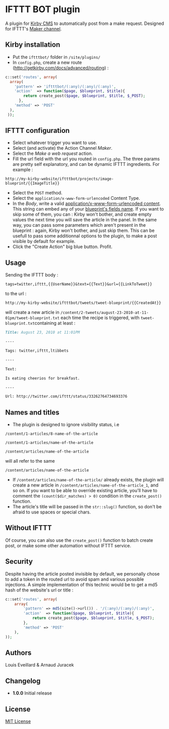 # IFTTT BOT plugin

A plugin for [Kirby CMS](http://getkirby.com) to automatically post from a make request. Designed for IFTTT's [Maker channel](https://ifttt.com/channels/maker/).

## Kirby installation
* Put the `iftttbot/` folder in `/site/plugins/`
* In `config.php`, create a new route (http://getkirby.com/docs/advanced/routing) :
```php
c::set('routes', array(
  array(
    'pattern' => 'iftttbot/(:any)/(:any)/(:any)',
    'action'  => function($page, $blueprint, $title){
        return create_post($page, $blueprint, $title, $_POST);
      },
    'method' => 'POST'
  ),
 ));
```

## IFTTT configuration
* Select whatever trigger you want to use.
* Select (and activate) the Action Channel *Maker*.
* Select the *Make a web request* action.
* Fill the url field with the url you routed in `config.php`. The three params are pretty self explanatory, and can be dynamic IFTTT ingredients. For example :
```
http://my-kirby-website/iftttbot/projects/image-blueprint/{{ImageTitle}}
```
* Select the `POST` method.
* Select the `application/x-www-form-urlencoded` Content Type.
* In the *Body*, write a valid [application/x-www-form-urlencoded content](http://www.w3.org/TR/html401/interact/forms.html#h-17.13.4.1). This string can embed any of your [blueprint's fields name](http://getkirby.com/docs/panel/blueprints/form-fields). If you want to skip some of them, you can : Kirby won't bother, and create empty values the next time you will save the article in the panel. In the same way, you can pass some parameters which aren't present in the blueprint : again, Kirby won't bother, and just skip them. This can be usefull to pass some additionnal options to the plugin, to make a post visible by default for example.
* Click the "Create Action" big blue button. Profit.

## Usage
Sending the IFTTT body :
```
tags=twitter,ifttt,{{UserName}}&text={{Text}}&url={{LinkToTweet}}
``` 
to the url :
```
http://my-kirby-website/iftttbot/tweets/tweet-blueprint/{{CreatedAt}}
```
will create a new article in `/content/2-tweets/august-23-2010-at-11-01pm/tweet-blueprint.txt` each time the recipe is triggered, with `tweet-blueprint.txt`containing at least :
```markdown
Title: August 23, 2010 at 11:01PM

----

Tags: twitter,ifttt,ltibbets

----

Text: 

Is eating cheerios for breakfast.

----

Url: http://twitter.com/ifttt/status/33262764734693376
```

## Names and titles
* The plugin is designed to ignore visibility status, i.e 
```
/content/1-articles/8-name-of-the-article
```
```
/content/1-articles/name-of-the-article
```
```
/content/articles/name-of-the-article
```
will all refer to the same
```
/content/articles/name-of-the-article
``` 
* If `/content/articles/name-of-the-article/` already exists, the plugin will create a new article in `/content/articles/name-of-the-article_1`, and so on. If you want to be able to override existing article, you'll have to comment the `(count($dir_matches) > 0)` condition in the `create_post()` function.
* The article's title will be passed in the `str::slug()` function, so don't be afraid to use spaces or special chars.

## Without IFTTT
Of course, you can also use the `create_post()` function to batch create post, or make some other automation without IFTTT service.



## Security
Despite having the article posted invisible by default, we personally chose to add a token in the routed url to avoid spam and various possible injections.
A simple implementation of this technic would be to get a md5 hash of the website's url or title :
```php
c::set('routes', array(
	array(
		'pattern' => md5(site()->url()) . '/(:any)/(:any)/(:any)',
		'action'  => function($page, $blueprint, $title){
			return create_post($page, $blueprint, $title, $_POST);
		},
		'method' => 'POST'
	),
));
```

## Authors
Louis Eveillard & Arnaud Juracek

## Changelog

* **1.0.0** Initial release

## License
[MIT License](http://opensource.org/licenses/mit-license.php)
